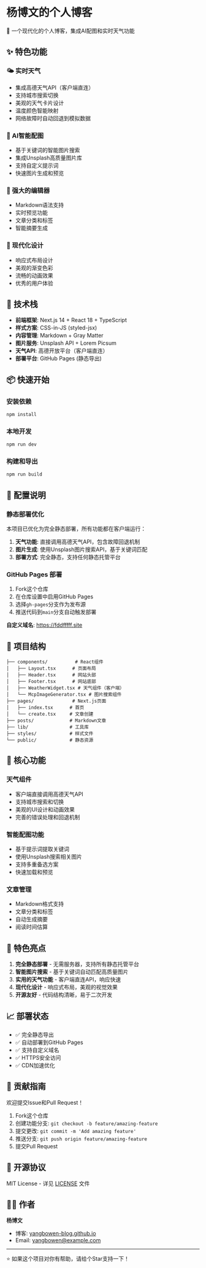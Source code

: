 # 杨博文的个人博客

🎨 一个现代化的个人博客，集成AI配图和实时天气功能

## ✨ 特色功能

### 🌤️ 实时天气
- 集成高德天气API（客户端直连）
- 支持城市搜索切换
- 美观的天气卡片设计
- 温度颜色智能映射
- 网络故障时自动回退到模拟数据

### 🎨 AI智能配图
- 基于关键词的智能图片搜索
- 集成Unsplash高质量图片库
- 支持自定义提示词
- 快速图片生成和预览

### 📝 强大的编辑器
- Markdown语法支持
- 实时预览功能
- 文章分类和标签
- 智能摘要生成

### 🎯 现代化设计
- 响应式布局设计
- 美观的渐变色彩
- 流畅的动画效果
- 优秀的用户体验

## 🚀 技术栈

- **前端框架**: Next.js 14 + React 18 + TypeScript
- **样式方案**: CSS-in-JS (styled-jsx)
- **内容管理**: Markdown + Gray Matter
- **图片服务**: Unsplash API + Lorem Picsum
- **天气API**: 高德开放平台（客户端直连）
- **部署平台**: GitHub Pages (静态导出)

## 📦 快速开始

### 安装依赖
```bash
npm install
```

### 本地开发
```bash
npm run dev
```

### 构建和导出
```bash
npm run build
```

## 🔧 配置说明

### 静态部署优化
本项目已优化为完全静态部署，所有功能都在客户端运行：

1. **天气功能**: 直接调用高德天气API，包含故障回退机制
2. **图片生成**: 使用Unsplash图片搜索API，基于关键词匹配
3. **部署方式**: 完全静态，支持任何静态托管平台

### GitHub Pages 部署

1. Fork这个仓库
2. 在仓库设置中启用GitHub Pages
3. 选择`gh-pages`分支作为发布源
4. 推送代码到`main`分支自动触发部署

**自定义域名**: https://fddfffff.site

## 📁 项目结构

```
├── components/          # React组件
│   ├── Layout.tsx      # 页面布局
│   ├── Header.tsx      # 网站头部
│   ├── Footer.tsx      # 网站底部
│   ├── WeatherWidget.tsx # 天气组件（客户端）
│   └── McpImageGenerator.tsx # 图片搜索组件
├── pages/              # Next.js页面
│   ├── index.tsx      # 首页
│   └── create.tsx     # 文章创建
├── posts/             # Markdown文章
├── lib/               # 工具库
├── styles/            # 样式文件
└── public/            # 静态资源
```

## 🎯 核心功能

### 天气组件
- 客户端直接调用高德天气API
- 支持城市搜索和切换
- 美观的UI设计和动画效果
- 完善的错误处理和回退机制

### 智能配图功能
- 基于提示词提取关键词
- 使用Unsplash搜索相关图片
- 支持多重备选方案
- 快速加载和预览

### 文章管理
- Markdown格式支持
- 文章分类和标签
- 自动生成摘要
- 阅读时间估算

## 🌟 特色亮点

1. **完全静态部署** - 无需服务器，支持所有静态托管平台
2. **智能图片搜索** - 基于关键词自动匹配高质量图片
3. **实用的天气功能** - 客户端直连API，响应快速
4. **现代化设计** - 响应式布局，美观的视觉效果
5. **开源友好** - 代码结构清晰，易于二次开发

## 📈 部署状态

- ✅ 完全静态导出
- ✅ 自动部署到GitHub Pages
- ✅ 支持自定义域名
- ✅ HTTPS安全访问
- ✅ CDN加速优化

## 🤝 贡献指南

欢迎提交Issue和Pull Request！

1. Fork这个仓库
2. 创建功能分支: `git checkout -b feature/amazing-feature`
3. 提交更改: `git commit -m 'Add amazing feature'`
4. 推送分支: `git push origin feature/amazing-feature`
5. 提交Pull Request

## 📄 开源协议

MIT License - 详见 [LICENSE](LICENSE) 文件

## 👨‍💻 作者

**杨博文**
- 博客: [yangbowen-blog.github.io](https://yangbowen.github.io)
- Email: yangbowen@example.com

---

⭐ 如果这个项目对你有帮助，请给个Star支持一下！